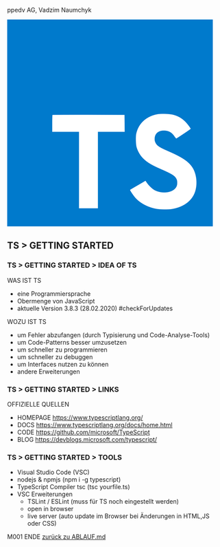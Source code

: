ppedv AG, Vadzim Naumchyk

![ts-logo](ts-logo.png)

<!-- <img src="html-images/html-logo.png" alt="html-logo" height="300"/> -->

<!-- #region M001 GETTING STARTED -->
<!-- ############################################################################## -->
<!-- ############################################################################## -->
## TS > GETTING STARTED
<!-- #region IDEA -->
<!-- ############################################################################## -->
### TS > GETTING STARTED > IDEA OF TS

WAS IST TS

- eine Programmiersprache
- Obermenge von JavaScript
- aktuelle Version 3.8.3 (28.02.2020)   #checkForUpdates

WOZU IST TS

- um Fehler abzufangen (durch Typisierung und Code-Analyse-Tools)
- um Code-Patterns besser umzusetzen
- um schneller zu programmieren
- um schneller zu debuggen
- um Interfaces nutzen zu können
- andere Erweiterungen

<!-- #endregion -->
<!-- #region LINKS -->
<!-- ############################################################################## -->
### TS > GETTING STARTED > LINKS

OFFIZIELLE QUELLEN

- HOMEPAGE <https://www.typescriptlang.org/>
- DOCS <https://www.typescriptlang.org/docs/home.html>
- CODE <https://github.com/microsoft/TypeScript>
- BLOG <https://devblogs.microsoft.com/typescript/>

<!-- #endregion -->
<!-- #region TOOLS -->
<!-- ############################################################################## -->
### TS > GETTING STARTED > TOOLS

- Visual Studio Code (VSC)
- nodejs & npmjs (npm i -g typescript)
- TypeScript Compiler tsc (tsc yourfile.ts)
- VSC Erweiterungen
  - TSLint / ESLint (muss für TS noch eingestellt werden)
  - open in browser
  - live server (auto update im Browser bei Änderungen in HTML,JS oder CSS)

<!-- #endregion -->
<!-- ############################################################################## -->
M001 ENDE [zurück zu ABLAUF.md](ABLAUF.md#m001--getting-started)

<!-- #endregion M001 GETTING STARTED -->